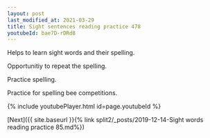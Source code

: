 ```yaml
---
layout: post
last_modified_at: 2021-03-29
title: Sight sentences reading practice 478
youtubeId: bae7D-rDRd8
---
```

 
 
Helps to learn sight words and their spelling.

Opportunitiy to repeat the spelling. 

Practice spelling. 
 
Practice for spelling bee competitions. 
 
{% include youtubePlayer.html id=page.youtubeId %}
 
 

[Next]({{ site.baseurl }}{% link  split2/_posts/2019-12-14-Sight words reading practice 85.md%})
 
